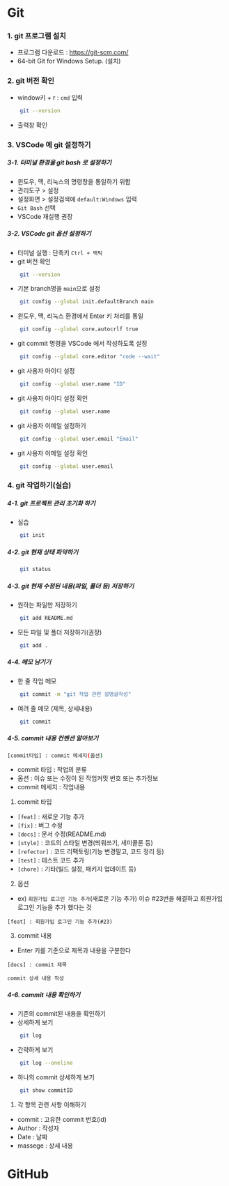 # Git

### 1. git 프로그램 설치

- 프로그램 다운로드 : https://git-scm.com/
- 64-bit Git for Windows Setup. (설치)

### 2. git 버전 확인

- window키 + r : `cmd` 입력

```bash
    git --version
```

- 출력창 확인

### 3. VSCode 에 git 설정하기

##### 3-1. 터미널 환경을 git bash 로 설정하기

- 윈도우, 맥, 리눅스의 명령창을 통일하기 위함
- 관리도구 > 설정
- 설정화면 > 설정검색에 `default:Windows` 입력
- `Git Bash` 선택
- VSCode 재실행 권장

##### 3-2. VSCode git 옵션 설정하기

- 터미널 실행 : 단축키 `Ctrl + 백틱`
- git 버전 확인

```bash
    git --version
```

- 기본 branch명을 `main`으로 설정

```bash
    git config --global init.defaultBranch main
```

- 윈도우, 맥, 리눅스 환경에서 Enter 키 처리를 통일

```bash
    git config --global core.autocrlf true
```

- git commit 명령을 VSCode 에서 작성하도록 설정

```bash
    git config --global core.editor "code --wait"
```

- git 사용자 아이디 설정

```bash
    git config --global user.name "ID"
```

- git 사용자 아이디 설정 확인

```bash
    git config --global user.name
```

- git 사용자 이메일 설정하기

```bash
    git config --global user.email "Email"
```

- git 사용자 이메일 설정 확인

```bash
    git config --global user.email
```

### 4. git 작업하기(실습)

##### 4-1. git 프로젝트 관리 초기화 하기

- 실습

```bash
    git init
```

##### 4-2. git 현재 상태 파악하기

```bash
    git status
```

##### 4-3. git 현재 수정된 내용(파일, 폴더 등) 저장하기

- 원하는 파일만 저장하기

```bash
    git add README.md
```

- 모든 파일 및 폴더 저장하기(권장)

```bash
    git add .
```

##### 4-4. 메모 남기기

- 한 줄 작업 메모

```bash
    git commit -m "git 작업 관련 설명글작성"
```

- 여려 줄 메모 (제목, 상세내용)

```bash
    git commit
```

##### 4-5. commit 내용 컨벤션 알아보기

```bash
[commit타입] : commit 메세지(옵션)
```

- commit 타입 : 작업의 분류
- 옵션 : 이슈 또는 수정이 된 작업커밋 번호 또는 추가정보
- commit 메세지 : 작업내용

1. commit 타입

- `[feat]` : 새로운 기능 추가
- `[fix]` : 버그 수정
- `[docs]` : 문서 수정(README.md)
- `[style]` : 코드의 스타일 변경(띄워쓰기, 세미콜론 등)
- `[refector]` : 코드 리팩토링(기능 변경말고, 코드 정리 등)
- `[test]` : 테스트 코드 추가
- `[chore]` : 기타(빌드 설정, 패키지 업데이트 등)

2. 옵션

- ex) `회원가입 로그인 기능 추가`(새로운 기능 추가)
  이슈 #23번을 해결하고 회원가입 로그인 기능을 추가 했다는 것

```
[feat] : 회원가입 로그인 기능 추가(#23)
```

3. commit 내용

- Enter 키를 기준으로 제목과 내용을 구분한다

```
[docs] : commit 제목

commit 상세 내용 작성
```

##### 4-6. commit 내용 확인하기

- 기존의 commit된 내용을 확인하기
- 상세하게 보기

```bash
    git log
```

- 간략하게 보기

```bash
    git log --oneline
```

- 하나의 commit 상세하게 보기

```bash
    git show commitID
```

1. 각 항목 관련 사항 이해하기

- commit : 고유한 commit 번호(id)
- Author : 작성자
- Date : 날짜
- massege : 상세 내용

# GitHub

```

```

